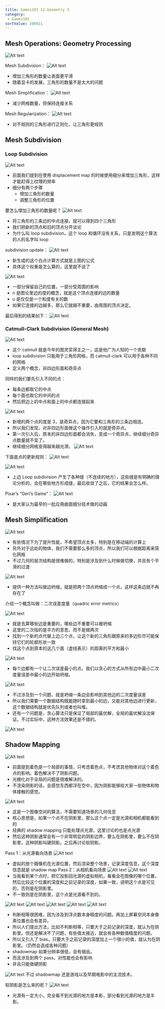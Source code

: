 ```yaml
---
title: Games101 12.Geometry 3
category:
 - Games101
sortValue: 200011
---
```


## Mesh Operations: Geometry Processing

![Alt text](image.png)

Mesh Subdivision：
![Alt text](image-1.png)

- 增加三角形的数量让表面更平滑
- 随着显卡的发展，三角形的数量不是太大的问题

Mesh Simplification：
![Alt text](image-2.png)

- 减少网格数量，但保持连接关系

Mesh Regularization：
![Alt text](image-3.png)

- 对不规则的三角形进行正则化，让三角形更规则

## Mesh Subdivision

### Loop Subdivision

![Alt text](image-4.png)

- 前面我们提到在使用 displacement map 的时候使用细分来增加三角形，这样才能赶得上纹理的频率
- 细分有两个步骤
  - 增加三角形的数量
  - 调整三角形的位置

要怎么增加三角形的数量呢？
![Alt text](image-5.png)

- 将三角形的三条边的中点连接，就可以得到四个三角形
- 我们把新的顶点和旧的顶点分开谈论
- 为什么叫 loop subdivision，这个 loop 和循环没有关系，只是发明这个算法的人的名字叫 loop

subdivision update：
![Alt text](image-6.png)

- 新生成的这个白点计算方式就是上图的公式
- 具体这个权重是怎么算的，这里就不说了

![Alt text](image-7.png)

- 一部分保留自己的位置，一部分受周围的影响
- n 是图论里边的度的概念，就是这个顶点连接的边的数量
- u 是仅仅是一个和度有关的数
- 如果它连接的边越多，那么它就越不重要，由周围的顶点决定。

最后得到的结果如下：
![Alt text](image-8.png)

### Catmull-Clark Subdivision (General Mesh)

![Alt text](image-9.png)

- 这个 catmull 就是今年的图灵奖得主之一，这是他广为人知的一个贡献
- loop subdivision 只能用于三角形网格，而 catmull-clark 可以用于各种不同的网格
- 定义两个概念，非四边形面和奇异点

同样的我们要先引入不同的点：

- 每条边都取它的中点
- 每个面也取它的中间的点
- 然后把边上的中点和面上的中点都连接起来

![Alt text](image-10.png)

- 新增的两个点的度是 3，是奇异点，因为它要和三角形的三条边相连。
- 所以我们发现，对非四边形面做这个操作引入的就是奇异点。
- 第一次引入后，原本的非四边形面都会消失，变成一个奇异点，继续细分奇异点数量就不变了。
- 继续细分网格变得越来越光滑。
  ![Alt text](image-11.png)

下面是点的更新规则：
![Alt text](image-12.png)

![Alt text](image-13.png)

- 上边 Loop subdivision 产生了各种缝（不连续的地方），这些缝是有明确的理论分析的，会在哪些地方形成缝，最后收敛了之后，它的结果会怎么样。

Pixar’s “Geri’s Game”：
![Alt text](image-14.png)

- 是大家认为最早的一批应用曲面细分技术做的动画

## Mesh Simplification

![Alt text](image-15.png)

- 有些情况下为了提升性能，不希望顶点太多，特别是在移动端的计算上
- 另外对于远处的物体，我们不需要那么多的顶点，所以我们可以根据距离来简化网格
- 不过几何的层次结构是很难做的，特别是涉及到什么时候做切换，并且有个平滑的过渡

![Alt text](image-16.png)

- 提供一种方法叫做边坍缩，就是把两个顶点坍缩成一个点，这样这条边就不再存在了

介绍一个概念叫做：二次误差度量（quadric error metrics）

![Alt text](image-17.png)

- 就是去算哪些边是重要的，哪些边不重要可以被坍缩
- 这里的二次指的是平方的意思，而不是做两次
- 找到一个新的点代替上边三个点，让这个新的三角形跟原来的多边形尽可能保持它们的轮廓形状一致
- 找这个点到原本的这几个面（虚线表示）的距离的平方和最小

![Alt text](image-18.png)

- 每个边都有一个让二次误差最小的点。我们以贪心的方式从所有边中最小二次度量误差中最小的边开始坍缩。

![Alt text](image-19.png)

- 不过涉及到一个问题，就是坍缩一条边会影响到其他边的二次度量误差
- 所以我们需要一个数据结构既能随时拿到最小的边，又能对其他边进行更新，这个数据结构就是优先队列或者也叫堆。
- 还有一个问题是，贪心算法只是保证了局部的最优解，全局的最优解没法保证。不过实际中，这种方法效果还是不错的。

![Alt text](image-20.png)

## Shadow Mapping

![Alt text](image-21.png)

- 前面提到着色是一个局部的事情，只考虑着色点，不考虑其他物体对这个着色点的影响。着色解决不了阴影问题。
- 光栅化对于全局的问题是很难解决的。
- 不渲染阴影的话，会感觉东西都浮在空中，因为阴影能够给大家一些物体和物体接触的感觉。

![Alt text](image-22.png)

- 这是一个图像空间的算法，不需要知道场景的几何信息
- 核心思想是，如果一个点不在阴影里，那么这个点一定是光源和相机都能看到的
- 经典的 shadow mapping 只能处理点光源，这里讨论的也是点光源
- 然后这种阴影通常会有一个非常明显的阴影边界，要么在阴影里，要么不在阴影里，这种阴影叫硬阴影。之后再讨论软阴影。

Pass 1：从光源看向场景
![Alt text](image-23.png)

- 虚拟的放个摄像机在光源位置，然后渲染整个场景，记录深度信息，这个深度信息就是 shadow map
  Pass 2：从相机看向场景
  ![Alt text](image-24.png)
  ![Alt text](image-25.png)
- 当我看到某个点时，把它投影回光源的虚拟相机，看看会在图像的哪个位置，然后比较这个位置的深度和之前记录的深度，如果一致，说明这个点是可见的，否则是在阴影里。
- 不一致则是在阴影里，这个点是光源看不到的。

![Alt text](image-26.png)
![Alt text](image-27.png)
![Alt text](image-29.png)
![Alt text](image-28.png)
![Alt text](image-30.png)

- 判断相等很困难，因为涉及到浮点数本身精度的问题。再加上屏幕空间本身像素位置也会有差异。
- 所以人们提出方法，比如不判断相等，只要大于之前记录的深度，就认为在阴影里。但还是解决不了问题，有些值太接近，就会有各种数值精度的问题。
- 所以又引入了 bias，只要大于之前记录的深度加上一个很小的值，就认为在阴影里。（仍然会造成各种问题）
- shadowmap 如果分辨率很低，会有锯齿。
- 而且涉及到两个 pass，对性能也会有影响
- 并且只能做硬阴影

![Alt text](image-31.png)
不过 shadowmap 还是游戏以及早期电影中的主流技术。

软阴影是怎么来的呢？
![Alt text](image-32.png)

- 光源有一定大小，完全看不到光源的地方是本影，部分看到光源的地方是半影。
